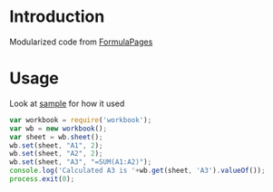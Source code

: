 # Introduction

Modularized code from [FormulaPages](https://github.com/FormulaPages/org)

# Usage
Look at [sample](./sample/index.js) for how it used
```javascript
var workbook = require('workbook');
var wb = new workbook();
var sheet = wb.sheet();
wb.set(sheet, "A1", 2);
wb.set(sheet, "A2", 2);
wb.set(sheet, "A3", "=SUM(A1:A2)");
console.log('Calculated A3 is '+wb.get(sheet, 'A3').valueOf());
process.exit(0);
```
